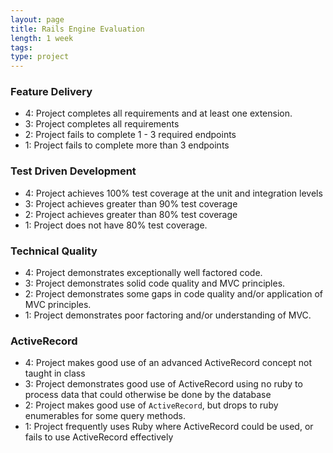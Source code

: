 ```yaml
---
layout: page
title: Rails Engine Evaluation
length: 1 week
tags:
type: project
---
```


### Feature Delivery

* 4: Project completes all requirements and at least one extension.
* 3: Project completes all requirements
* 2: Project fails to complete 1 - 3 required endpoints
* 1: Project fails to complete more than 3 endpoints

### Test Driven Development

* 4: Project achieves 100% test coverage at the unit and integration levels
* 3: Project achieves greater than 90% test coverage
* 2: Project achieves greater than 80% test coverage
* 1: Project does not have 80% test coverage.

### Technical Quality

* 4: Project demonstrates exceptionally well factored code.
* 3: Project demonstrates solid code quality and MVC principles.
* 2: Project demonstrates some gaps in code quality and/or application of MVC principles.
* 1: Project demonstrates poor factoring and/or understanding of MVC.

### ActiveRecord

* 4: Project makes good use of an advanced ActiveRecord concept not taught in class
* 3: Project demonstrates good use of ActiveRecord using no ruby to process data that could otherwise be done by the database
* 2: Project makes good use of `ActiveRecord`, but drops to ruby enumerables for some query methods.
* 1: Project frequently uses Ruby where ActiveRecord could be used, or fails to use ActiveRecord effectively
